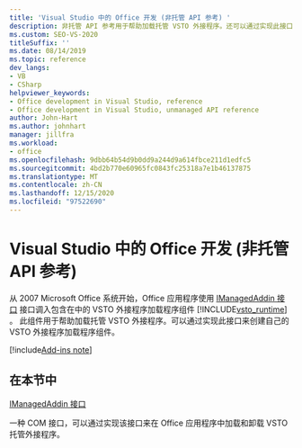 ```yaml
---
title: 'Visual Studio 中的 Office 开发 (非托管 API 参考) '
description: 非托管 API 参考用于帮助加载托管 VSTO 外接程序。还可以通过实现此接口来创建自己的 VSTO 外接程序加载程序组件。
ms.custom: SEO-VS-2020
titleSuffix: ''
ms.date: 08/14/2019
ms.topic: reference
dev_langs:
- VB
- CSharp
helpviewer_keywords:
- Office development in Visual Studio, reference
- Office development in Visual Studio, unmanaged API reference
author: John-Hart
ms.author: johnhart
manager: jillfra
ms.workload:
- office
ms.openlocfilehash: 9dbb64b54d9b0dd9a244d9a614fbce211d1edfc5
ms.sourcegitcommit: 4bd2b770e60965fc0843fc25318a7e1b46137875
ms.translationtype: MT
ms.contentlocale: zh-CN
ms.lasthandoff: 12/15/2020
ms.locfileid: "97522690"
---
```

# <a name="unmanaged-api-reference-office-development-in-visual-studio"></a>Visual Studio 中的 Office 开发 (非托管 API 参考) 

从 2007 Microsoft Office 系统开始，Office 应用程序使用 [IManagedAddin 接口](../vsto/imanagedaddin-interface.md) 接口调入包含在中的 VSTO 外接程序加载程序组件 [!INCLUDE[vsto_runtime](../vsto/includes/vsto-runtime-md.md)] 。 此组件用于帮助加载托管 VSTO 外接程序。可以通过实现此接口来创建自己的 VSTO 外接程序加载程序组件。

[!include[Add-ins note](includes/addinsnote.md)]

## <a name="in-this-section"></a>在本节中

[IManagedAddin 接口](../vsto/imanagedaddin-interface.md)

一种 COM 接口，可以通过实现该接口来在 Office 应用程序中加载和卸载 VSTO 托管外接程序。
